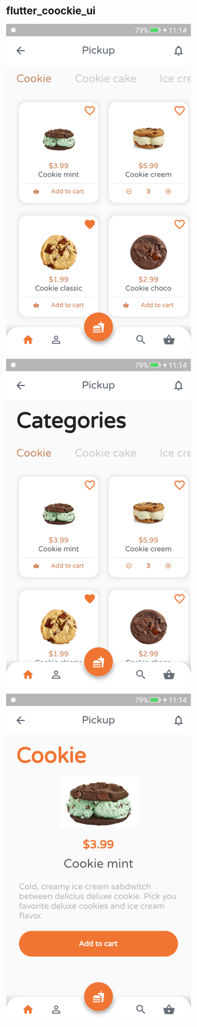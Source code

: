 # flutter_coockie_ui

![alt text](flutter_02.png)

![alt text](flutter_01.png)

![alt text](flutter_03.png)

